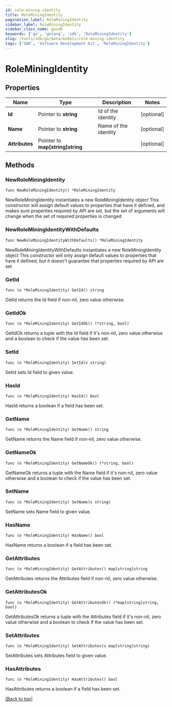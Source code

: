 ```yaml
---
id: role-mining-identity
title: RoleMiningIdentity
pagination_label: RoleMiningIdentity
sidebar_label: RoleMiningIdentity
sidebar_class_name: gosdk
keywords: ['go', 'golang', 'sdk', 'RoleMiningIdentity'] 
slug: /tools/sdk/go/beta/models/role-mining-identity
tags: ['SDK', 'Software Development Kit', 'RoleMiningIdentity']
---
```


# RoleMiningIdentity

## Properties

Name | Type | Description | Notes
------------ | ------------- | ------------- | -------------
**Id** | Pointer to **string** | Id of the identity | [optional] 
**Name** | Pointer to **string** | Name of the identity | [optional] 
**Attributes** | Pointer to **map[string]string** |  | [optional] 

## Methods

### NewRoleMiningIdentity

`func NewRoleMiningIdentity() *RoleMiningIdentity`

NewRoleMiningIdentity instantiates a new RoleMiningIdentity object
This constructor will assign default values to properties that have it defined,
and makes sure properties required by API are set, but the set of arguments
will change when the set of required properties is changed

### NewRoleMiningIdentityWithDefaults

`func NewRoleMiningIdentityWithDefaults() *RoleMiningIdentity`

NewRoleMiningIdentityWithDefaults instantiates a new RoleMiningIdentity object
This constructor will only assign default values to properties that have it defined,
but it doesn't guarantee that properties required by API are set

### GetId

`func (o *RoleMiningIdentity) GetId() string`

GetId returns the Id field if non-nil, zero value otherwise.

### GetIdOk

`func (o *RoleMiningIdentity) GetIdOk() (*string, bool)`

GetIdOk returns a tuple with the Id field if it's non-nil, zero value otherwise
and a boolean to check if the value has been set.

### SetId

`func (o *RoleMiningIdentity) SetId(v string)`

SetId sets Id field to given value.

### HasId

`func (o *RoleMiningIdentity) HasId() bool`

HasId returns a boolean if a field has been set.

### GetName

`func (o *RoleMiningIdentity) GetName() string`

GetName returns the Name field if non-nil, zero value otherwise.

### GetNameOk

`func (o *RoleMiningIdentity) GetNameOk() (*string, bool)`

GetNameOk returns a tuple with the Name field if it's non-nil, zero value otherwise
and a boolean to check if the value has been set.

### SetName

`func (o *RoleMiningIdentity) SetName(v string)`

SetName sets Name field to given value.

### HasName

`func (o *RoleMiningIdentity) HasName() bool`

HasName returns a boolean if a field has been set.

### GetAttributes

`func (o *RoleMiningIdentity) GetAttributes() map[string]string`

GetAttributes returns the Attributes field if non-nil, zero value otherwise.

### GetAttributesOk

`func (o *RoleMiningIdentity) GetAttributesOk() (*map[string]string, bool)`

GetAttributesOk returns a tuple with the Attributes field if it's non-nil, zero value otherwise
and a boolean to check if the value has been set.

### SetAttributes

`func (o *RoleMiningIdentity) SetAttributes(v map[string]string)`

SetAttributes sets Attributes field to given value.

### HasAttributes

`func (o *RoleMiningIdentity) HasAttributes() bool`

HasAttributes returns a boolean if a field has been set.


[[Back to top]](#) 


